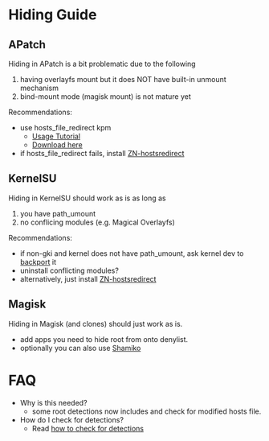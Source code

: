 # Hiding Guide

## APatch
 Hiding in APatch is a bit problematic due to the following
  1. having overlayfs mount but it does NOT have built-in unmount mechanism
  2. bind-mount mode (magisk mount) is not mature yet

 Recommendations: 
   - use hosts_file_redirect kpm
      - [Usage Tutorial](https://github.com/backslashxx/bindhosts/issues/3)
      - [Download here](https://github.com/AndroidPatch/kpm/releases)
   - if hosts_file_redirect fails, install [ZN-hostsredirect](https://github.com/aviraxp/ZN-hostsredirect/releases)

## KernelSU
 Hiding in KernelSU should work as is as long as
  1. you have path_umount
  2. no conflicing modules (e.g. Magical Overlayfs)

 Recommendations:
  - if non-gki and kernel does not have path_umount, ask kernel dev to [backport](https://github.com/tiann/KernelSU/pull/1464) it
  - uninstall conflicting modules? 
  - alternatively, just install [ZN-hostsredirect](https://github.com/aviraxp/ZN-hostsredirect/releases)

## Magisk
 Hiding in Magisk (and clones) should just work as is.
 - add apps you need to hide root from onto denylist. 
 - optionally you can also use [Shamiko](https://github.com/LSPosed/LSPosed.github.io/releases/)

# FAQ
 - Why is this needed?
   - some root detections now includes and check for modified hosts file.
 - How do I check for detections?
   - Read [how to check for detections](https://github.com/backslashxx/bindhosts/issues/4)
